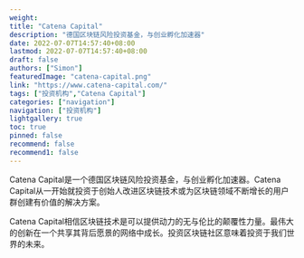 ```yaml
---
weight: 
title: "Catena Capital"
description: "德国区块链风险投资基金，与创业孵化加速器"
date: 2022-07-07T14:57:40+08:00
lastmod: 2022-07-07T14:57:40+08:00
draft: false
authors: ["Simon"]
featuredImage: "catena-capital.png"
link: "https://www.catena-capital.com/"
tags: ["投资机构","Catena Capital"]
categories: ["navigation"]
navigation: ["投资机构"]
lightgallery: true
toc: true
pinned: false
recommend: false
recommend1: false
---
```

Catena Capital是一个德国区块链风险投资基金，与创业孵化加速器。Catena Capital从一开始就投资于创始人改进区块链技术或为区块链领域不断增长的用户群创建有价值的解决方案。

Catena Capital相信区块链技术是可以提供动力的无与伦比的颠覆性力量。最伟大的创新在一个共享其背后愿景的网络中成长。投资区块链社区意味着投资于我们世界的未来。